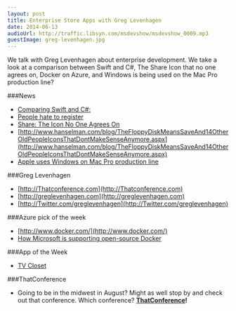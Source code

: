```yaml
---
layout: post
title: Enterprise Store Apps with Greg Levenhagen
date: 2014-06-13
audioUrl: http://traffic.libsyn.com/msdevshow/msdevshow_0009.mp3
guestImage: greg-levenhagen.jpg
---
```


We talk with Greg Levenhagen about enterprise development. We take a look at a comparison between Swift and C#, The Share Icon that no one agrees on, Docker on Azure, and Windows is being used on the Mac Pro production line?

###News
 - [Comparing Swift and C\#:](http://pietschsoft.com/post/2014/06/07/Basic-Comparison-of-C-and-Apple-Swift-Programming-Language-Syntax)
 - [People hate to register](http://nospronos.com/en/blog/people-hate-to-register)
 - [Share: The Icon No One Agrees On](https://bold.pixelapse.com/minming/share-the-icon-no-one-agrees-on)
 - [http://www.hanselman.com/blog/TheFloppyDiskMeansSaveAnd14OtherOldPeopleIconsThatDontMakeSenseAnymore.aspx](http://www.hanselman.com/blog/TheFloppyDiskMeansSaveAnd14OtherOldPeopleIconsThatDontMakeSenseAnymore.aspx)
 - [Apple uses Windows on Mac Pro production line](http://www.geek.com/apple/apple-uses-windows-on-mac-pro-production-line-1596141/)

###Greg Levenhagen
 - [http://Thatconference.com](http://Thatconference.com)
 - [http://greglevenhagen.com](http://greglevenhagen.com)
 - [http://Twitter.com/greglevenhagen](http://Twitter.com/greglevenhagen)

###Azure pick of the week
 - [http://www.docker.com/](http://www.docker.com/)
 - [How Microsoft is supporting open-source Docker](http://www.zdnet.com/heres-how-microsoft-is-supporting-the-open-source-docker-container-model-7000030393/#ftag=RSS0966a21)

###App of the Week
 - [TV Closet](http://apps.microsoft.com/windows/en-us/app/4308695b-b335-4c86-a047-c8f603d7cccc) 


###ThatConference
 - Going to be in the midwest in August? Might as well stop by and check out that conference. Which conference? **[ThatConference](http://ThatConference.com)!**